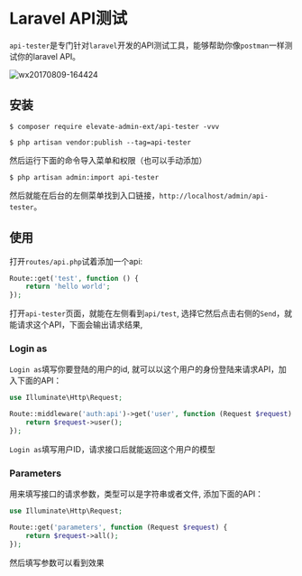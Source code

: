 # Laravel API测试

`api-tester`是专门针对`laravel`开发的API测试工具，能够帮助你像`postman`一样测试你的laravel API。

![wx20170809-164424](https://user-images.githubusercontent.com/1479100/29112946-1e32971c-7d22-11e7-8cc0-5b7ad25d084e.png)

## 安装

```shell
$ composer require elevate-admin-ext/api-tester -vvv

$ php artisan vendor:publish --tag=api-tester

```
然后运行下面的命令导入菜单和权限（也可以手动添加）

```shell
$ php artisan admin:import api-tester
```

然后就能在后台的左侧菜单找到入口链接，`http://localhost/admin/api-tester`。

## 使用

打开`routes/api.php`试着添加一个api:

```php
Route::get('test', function () {
    return 'hello world';
});
```

打开`api-tester`页面，就能在左侧看到`api/test`, 选择它然后点击右侧的`Send`，就能请求这个API，下面会输出请求结果, 

### Login as

`Login as`填写你要登陆的用户的id, 就可以以这个用户的身份登陆来请求API，加入下面的API：

```php
use Illuminate\Http\Request;

Route::middleware('auth:api')->get('user', function (Request $request) {
    return $request->user();
});
```
`Login as`填写用户ID，请求接口后就能返回这个用户的模型

### Parameters

用来填写接口的请求参数，类型可以是字符串或者文件, 添加下面的API：

```php
use Illuminate\Http\Request;

Route::get('parameters', function (Request $request) {
    return $request->all();
});
```

然后填写参数可以看到效果